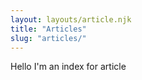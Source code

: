 ```yaml
---
layout: layouts/article.njk
title: "Articles"
slug: "articles/"
---
```


Hello I'm an index for article